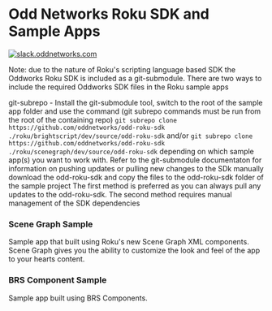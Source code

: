 # Odd Networks Roku SDK and Sample Apps

[![slack.oddnetworks.com](http://slack.oddnetworks.com/badge.svg)](http://slack.oddnetworks.com)

Note: due to the nature of Roku's scripting language based SDK the Oddworks Roku SDK is included as a git-submodule. There are two ways to include the required Oddworks SDK files in the Roku sample apps

git-subrepo - Install the git-submodule tool, switch to the root of the sample app folder and use the command (git subrepo commands must be run from the root of the containing repo) ```git subrepo clone https://github.com/oddnetworks/odd-roku-sdk ./roku/brightscript/dev/source/odd-roku-sdk``` and/or ```git subrepo clone https://github.com/oddnetworks/odd-roku-sdk ./roku/scenegraph/dev/source/odd-roku-sdk``` depending on which sample app(s) you want to work with. Refer to the git-submodule documentaton for information on pushing updates or pulling new changes to the SDk
manually download the odd-roku-sdk and copy the files to the odd-roku-sdk folder of the sample project
The first method is preferred as you can always pull any updates to the odd-roku-sdk. The second method requires manual management of the SDK dependencies

### Scene Graph Sample
Sample app that built using Roku's new Scene Graph XML components. Scene Graph gives you the ability to customize the look and feel of the app to your hearts content.


### BRS Component Sample
Sample app built using BRS Components.
